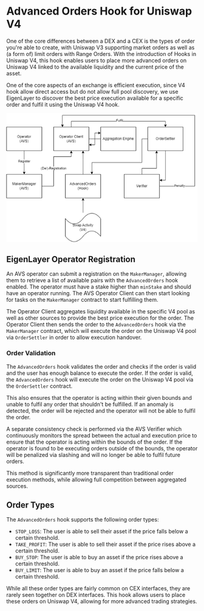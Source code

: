 # Advanced Orders Hook for Uniswap V4

One of the core differences between a DEX and a CEX is the types of order you're able to create, with Uniswap V3 supporting market orders as well as (a form of) limit orders with Range Orders. With the introduction of Hooks in Uniswap V4, this hook enables users to place more advanced orders on Uniswap V4 linked to the available liquidity and the current price of the asset.

One of the core aspects of an exchange is efficient execution, since V4 hook allow direct access but do not allow full pool discovery, we use EigenLayer to discover the best price execution available for a specific order and fulfil it using the Uniswap V4 hook.

![Operations Flow](./images/flow.png)

## EigenLayer Operator Registration

An AVS operator can submit a registration on the `MakerManager`, allowing them to retrieve a list of available pairs with the `AdvancedOrders` hook enabled. The operator must have a stake higher than `minStake` and should have an operator running. The AVS Operator Client can then start looking for tasks on the `MakerManager` contract to start fulfilling them.

The Operator Client aggregates liquidity available in the specific V4 pool as well as other sources to provide the best price execution for the order. The Operator Client then sends the order to the `AdvancedOrders` hook via the `MakerManager` contract, which will execute the order on the Uniswap V4 pool via `OrderSettler` in order to allow execution handover.

### Order Validation

The `AdvancedOrders` hook validates the order and checks if the order is valid and the user has enough balance to execute the order. If the order is valid, the `AdvancedOrders` hook will execute the order on the Uniswap V4 pool via the `OrderSettler` contract.

This also ensures that the operator is acting within their given bounds and unable to fulfil any order that shouldn't be fulfilled. If an anomaly is detected, the order will be rejected and the operator will not be able to fulfil the order.

A separate consistency check is performed via the AVS Verifier which continuously monitors the spread between the actual and execution price to ensure that the operator is acting within the bounds of the order. If the operator is found to be executing orders outside of the bounds, the operator will be penalized via slashing and will no longer be able to fulfil future orders.

This method is significantly more transparent than traditional order execution methods, while allowing full competition between aggregated sources.

## Order Types

The `AdvancedOrders` hook supports the following order types:

- `STOP_LOSS`: The user is able to sell their asset if the price falls below a certain threshold.
- `TAKE_PROFIT`: The user is able to sell their asset if the price rises above a certain threshold.
- `BUY_STOP`: The user is able to buy an asset if the price rises above a certain threshold.
- `BUY_LIMIT`: The user is able to buy an asset if the price falls below a certain threshold.

While all these order types are fairly common on CEX interfaces, they are rarely seen together on DEX interfaces. This hook allows users to place these orders on Uniswap V4, allowing for more advanced trading strategies.
